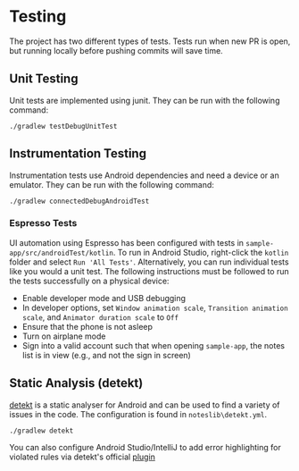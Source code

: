 # Testing

The project has two different types of tests. Tests run when new PR is open, but running locally before pushing commits will save time.

## Unit Testing

Unit tests are implemented using junit. They can be run with the following command:

`./gradlew testDebugUnitTest`

## Instrumentation Testing

Instrumentation tests use Android dependencies and need a device or an emulator. They can be run with the following command:

`./gradlew connectedDebugAndroidTest`

### Espresso Tests

UI automation using Espresso has been configured with tests in `sample-app/src/androidTest/kotlin`. To run in Android Studio, right-click the `kotlin` folder and select `Run 'All Tests'`. Alternatively, you can run individual tests like you would a unit test. The following instructions must be followed to run the tests successfully on a physical device:

- Enable developer mode and USB debugging
- In developer options, set `Window animation scale`, `Transition animation scale`, and `Animator duration scale` to `Off`
- Ensure that the phone is not asleep
- Turn on airplane mode
- Sign into a valid account such that when opening `sample-app`, the notes list is in view (e.g., and not the sign in screen)

## Static Analysis (detekt)

[detekt](https://github.com/arturbosch/detekt) is a static analyser for Android and can be used to find a variety of issues in the code. The configuration is found in `noteslib\detekt.yml`.

`./gradlew detekt`

You can also configure Android Studio/IntelliJ to add error highlighting for violated rules via detekt's official [plugin](https://github.com/arturbosch/detekt-intellij-plugin)